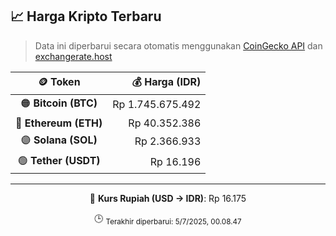 

<!-- HARGA_KRIPTO -->
## 📈 Harga Kripto Terbaru

> Data ini diperbarui secara otomatis menggunakan [CoinGecko API](https://www.coingecko.com/) dan [exchangerate.host](https://exchangerate.host/)

<div align="center">

| 🪙 Token | 💰 Harga (IDR) |
|:------:|---------------:|
| 🟠 **Bitcoin (BTC)**   | Rp 1.745.675.492 |
| 🔵 **Ethereum (ETH)**  | Rp 40.352.386 |
| 🟣 **Solana (SOL)**    | Rp 2.366.933 |
| 🟢 **Tether (USDT)**   | Rp 16.196 |

---

💱 **Kurs Rupiah (USD → IDR)**: Rp 16.175

🕒 <sub>Terakhir diperbarui: 5/7/2025, 00.08.47</sub>

</div>
<!-- /HARGA_KRIPTO -->